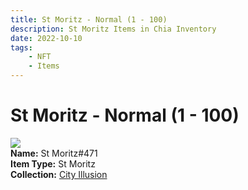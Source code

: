 ```yaml
---
title: St Moritz - Normal (1 - 100)
description: St Moritz Items in Chia Inventory
date: 2022-10-10
tags:
    - NFT
    - Items
---
```


# St Moritz - Normal (1 - 100)
<div class="item_thumbnail">
<img loading="lazy" src="https://seimuqy5amsbgqvttkmrzlelbcutenuycwe7ngvzogxstj2gnq.arweave.net/kRDKQx0DJBNCs5qZHKyLCKkyNpgVifaauXGv_KadGbM"><br/>
<div><strong>Name:</strong> St Moritz#471</div>
<div><strong>Item Type:</strong> St Moritz</div>
<div><strong>Collection:</strong> <a href="https://www.spacescan.io/xch/nft/collection/col1lend2dcn558km4wcwta4xnkfv3xpcmlp9kyt0m909emvfxechlyqdl5ndg">City Illusion</a></div>
</div>

